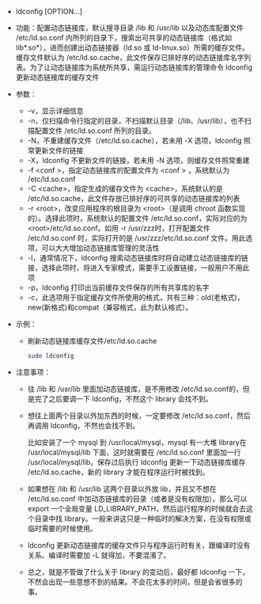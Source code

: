 - ldconfig [OPTION...]
- 功能：配置动态链接库，默认搜寻目录 /lib 和 /usr/lib 以及动态库配置文件 /etc/ld.so.conf 内所列的目录下，搜索出可共享的动态链接库（格式如 lib*.so*），进而创建出动态链接器（ld.so 或 ld-linux.so）所需的缓存文件。缓存文件默认为 /etc/ld.so.cache，此文件保存已排好序的动态链接库名字列表。为了让动态链接库为系统所共享，需运行动态链接库的管理命令 ldconfig 更新动态链接库的缓存文件
- 参数：
  - -v，显示详细信息
  - -n，仅扫描命令行指定的目录，不扫描默认目录（/lib、/usr/lib），也不扫描配置文件 /etc/ld.so.conf 所列的目录。
  - -N，不重建缓存文件（/etc/ld.so.cache），若未用 -X 选项，ldconfig 照常更新文件的链接
  - -X，ldconfig 不更新文件的链接，若未用 -N 选项，则缓存文件照常重建
  - -f \<conf >，指定动态链接库的配置文件为 \<conf > ，系统默认为 /etc/ld.so.conf
  - -C \<cache>，指定生成的缓存文件为 \<cache>，系统默认的是 /etc/ld.so.cache，此文件存放已排好序的可共享的动态链接库的列表
  - -r \<root>，改变应用程序的根目录为 \<root>（是调用 chroot 函数实现的）。选择此项时，系统默认的配置文件 /etc/ld.so.conf，实际对应的为 \<root>/etc/ld.so.conf。如用 -r /usr/zzz时，打开配置文件 /etc/ld.so.conf 时，实际打开的是 /usr/zzz/etc/ld.so.conf 文件。用此选项，可以大大增加动态链接库管理的灵活性
  - -l，通常情况下，ldconfig 搜索动态链接库时将自动建立动态链接库的链接，选择此项时，将进入专家模式，需要手工设置链接，一般用户不用此项
  - -p，ldconfig 打印出当前缓存文件保存的所有共享库的名字
  - -c，此选项用于指定缓存文件所使用的格式，共有三种：old(老格式)，new(新格式)和compat（兼容格式，此为默认格式）。

- 示例：

  - 刷新动态链接库缓存文件/etc/ld.so.cache

    ```bash
    sudo ldconfig
    ```

- 注意事项：

  - 往 /lib 和 /usr/lib 里面加动态链接库，是不用修改 /etc/ld.so.conf的，但是完了之后要调一下 ldconfig，不然这个 library 会找不到。

  - 想往上面两个目录以外加东西的时候，一定要修改 /etc/ld.so.conf，然后再调用 ldconfig，不然也会找不到。

    比如安装了一个 mysql 到 /usr/local/mysql，mysql 有一大堆 library在 /usr/local/mysql/lib 下面，这时就需要在 /etc/ld.so.conf 里面加一行 /usr/local/mysql/lib，保存过后执行 ldconfig 更新一下动态链接库缓存 /etc/ld.so.cache，新的 library 才能在程序运行时被找到。

  - 如果想在 /lib 和 /usr/lib 这两个目录以外放 lib，并且又不想在 /etc/ld.so.conf 中加动态链接库的目录（或者是没有权限加）。那么可以 export 一个全局变量 LD_LIBRARY_PATH，然后运行程序的时候就会去这个目录中找 library。一般来讲这只是一种临时的解决方案，在没有权限或临时需要的时候使用。

  - ldconfig 更新动态链接库的缓存文件只与程序运行时有关，跟编译时没有关系。编译时需要加 -L 就得加，不要混淆了。

  - 总之，就是不管做了什么关于 library 的变动后，最好都 ldconfig 一下，不然会出现一些意想不到的结果。不会花太多的时间，但是会省很多的事。